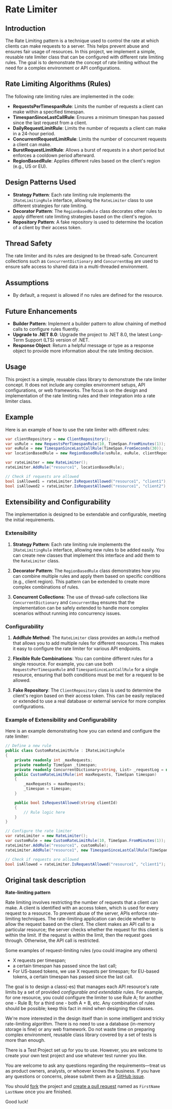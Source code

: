 ﻿# Rate Limiter

## Introduction

The Rate Limiting pattern is a technique used to control the rate at which clients can make requests to a server. This helps prevent abuse and ensures fair usage of resources. In this project, we implement a simple, reusable rate limiter class that can be configured with different rate limiting rules. The goal is to demonstrate the concept of rate limiting without the need for a complex environment or API configurations.

## Rate Limiting Algorithms (Rules)

The following rate limiting rules are implemented in the code:

- **RequestsPerTimespanRule**: Limits the number of requests a client can make within a specified timespan.
- **TimespanSinceLastCallRule**: Ensures a minimum timespan has passed since the last request from a client.
- **DailyRequestLimitRule**: Limits the number of requests a client can make in a 24-hour period.
- **ConcurrentRequestLimitRule**: Limits the number of concurrent requests a client can make.
- **BurstRequestLimitRule**: Allows a burst of requests in a short period but enforces a cooldown period afterward.
- **RegionBasedRule**: Applies different rules based on the client's region (e.g., US or EU).

## Design Patterns Used

- **Strategy Pattern**: Each rate limiting rule implements the `IRateLimitingRule` interface, allowing the `RateLimiter` class to use different strategies for rate limiting.
- **Decorator Pattern**: The `RegionBasedRule` class decorates other rules to apply different rate limiting strategies based on the client's region.
- **Repository Pattern**: A fake repository is used to determine the location of a client by their access token.

## Thread Safety

The rate limiter and its rules are designed to be thread-safe. Concurrent collections such as `ConcurrentDictionary` and `ConcurrentBag` are used to ensure safe access to shared data in a multi-threaded environment.

## Assumptions

- By default, a request is allowed if no rules are defined for the resource.

## Future Enhancements

- **Builder Pattern**: Implement a builder pattern to allow chaining of method calls to configure rules fluently.
- **Upgrade to .NET 8.0**: Upgrade the project to .NET 8.0, the latest Long-Term Support (LTS) version of .NET.
- **Response Object**: Return a helpful message or type as a response object to provide more information about the rate limiting decision.

## Usage

This project is a simple, reusable class library to demonstrate the rate limiter concept. It does not include any complex environment setups, API configurations, or web frameworks. The focus is on the design and implementation of the rate limiting rules and their integration into a rate limiter class.

## Example

Here is an example of how to use the rate limiter with different rules:

``` csharp
var clientRepository = new ClientRepository(); 
var usRule = new RequestsPerTimespanRule(10, TimeSpan.FromMinutes(1)); 
var euRule = new TimespanSinceLastCallRule(TimeSpan.FromSeconds(30)); 
var locationBasedRule = new RegionBasedRule(usRule, euRule, clientRepository);

var rateLimiter = new RateLimiter(); 
rateLimiter.AddRule("resource1", locationBasedRule);

// Check if requests are allowed 
bool isAllowed1 = rateLimiter.IsRequestAllowed("resource1", "client1"); // US-based rule 
bool isAllowed2 = rateLimiter.IsRequestAllowed("resource1", "client2"); // EU-based rule
```

## Extensibility and Configurability

The implementation is designed to be extendable and configurable, meeting the initial requirements.

### Extensibility

1. **Strategy Pattern**: Each rate limiting rule implements the `IRateLimitingRule` interface, allowing new rules to be added easily. You can create new classes that implement this interface and add them to the `RateLimiter` class.
   
2. **Decorator Pattern**: The `RegionBasedRule` class demonstrates how you can combine multiple rules and apply them based on specific conditions (e.g., client region). This pattern can be extended to create more complex combinations of rules.

3. **Concurrent Collections**: The use of thread-safe collections like `ConcurrentDictionary` and `ConcurrentBag` ensures that the implementation can be safely extended to handle more complex scenarios without running into concurrency issues.

### Configurability

1. **AddRule Method**: The `RateLimiter` class provides an `AddRule` method that allows you to add multiple rules for different resources. This makes it easy to configure the rate limiter for various API endpoints.

2. **Flexible Rule Combinations**: You can combine different rules for a single resource. For example, you can use both `RequestsPerTimespanRule` and `TimespanSinceLastCallRule` for a single resource, ensuring that both conditions must be met for a request to be allowed.

3. **Fake Repository**: The `ClientRepository` class is used to determine the client's region based on their access token. This can be easily replaced or extended to use a real database or external service for more complex configurations.

### Example of Extensibility and Configurability

Here is an example demonstrating how you can extend and configure the rate limiter:

``` csharp
// Define a new rule 
public class CustomRateLimitRule : IRateLimitingRule
{
    private readonly int _maxRequests; 
    private readonly TimeSpan _timespan; 
    private readonly ConcurrentDictionary<string, List> _requestLog = new();
    public CustomRateLimitRule(int maxRequests, TimeSpan timespan)
    {
        _maxRequests = maxRequests;
        _timespan = timespan;
    }

    public bool IsRequestAllowed(string clientId)
    {
        // Rule logic here
    }
}

// Configure the rate limiter 
var rateLimiter = new RateLimiter(); 
var customRule = new CustomRateLimitRule(10, TimeSpan.FromMinutes(1)); 
rateLimiter.AddRule("resource1", customRule); 
rateLimiter.AddRule("resource1", new TimespanSinceLastCallRule(TimeSpan.FromSeconds(30)));

// Check if requests are allowed 
bool isAllowed = rateLimiter.IsRequestAllowed("resource1", "client1");
```

## Original task description
**Rate-limiting pattern**

Rate limiting involves restricting the number of requests that a client can make.
A client is identified with an access token, which is used for every request to a resource.
To prevent abuse of the server, APIs enforce rate-limiting techniques.
The rate-limiting application can decide whether to allow the request based on the client.
The client makes an API call to a particular resource; the server checks whether the request for this client is within the limit.
If the request is within the limit, then the request goes through.
Otherwise, the API call is restricted.

Some examples of request-limiting rules (you could imagine any others)
* X requests per timespan;
* a certain timespan has passed since the last call;
* For US-based tokens, we use X requests per timespan; for EU-based tokens, a certain timespan has passed since the last call.

The goal is to design a class(-es) that manages each API resource's rate limits by a set of provided *configurable and extendable* rules. For example, for one resource, you could configure the limiter to use Rule A; for another one - Rule B; for a third one - both A + B, etc. Any combination of rules should be possible; keep this fact in mind when designing the classes.

We're more interested in the design itself than in some intelligent and tricky rate-limiting algorithm. There is no need to use a database (in-memory storage is fine) or any web framework. Do not waste time on preparing complex environment, reusable class library covered by a set of tests is more than enough.

There is a Test Project set up for you to use. However, you are welcome to create your own test project and use whatever test runner you like.   

You are welcome to ask any questions regarding the requirements—treat us as product owners, analysts, or whoever knows the business.
If you have any questions or concerns, please submit them as a [GitHub issue](https://github.com/crexi-dev/rate-limiter/issues).

You should [fork](https://help.github.com/en/github/getting-started-with-github/fork-a-repo) the project and [create a pull request](https://help.github.com/en/github/collaborating-with-issues-and-pull-requests/creating-a-pull-request-from-a-fork) named as `FirstName LastName` once you are finished.

Good luck!
